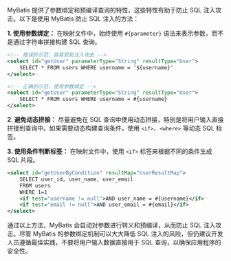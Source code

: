 MyBatis 提供了参数绑定和预编译查询的特性，这些特性有助于防止 SQL 注入攻击。以下是使用 MyBatis 防止 SQL 注入的方法：

**1. 使用参数绑定：**
在映射文件中，始终使用 `#{parameter}` 语法来表示参数，而不是通过字符串拼接构建 SQL 查询。

```xml
<!-- 错误的示范，容易受到注入攻击 -->
<select id="getUser" parameterType="String" resultType="User">
    SELECT * FROM users WHERE username = '${username}'
</select>

<!-- 正确的示范，使用参数绑定 -->
<select id="getUser" parameterType="String" resultType="User">
    SELECT * FROM users WHERE username = #{username}
</select>
```

**2. 避免动态拼接：**
尽量避免在 SQL 查询中使用动态拼接，特别是将用户输入直接拼接到查询中。如果需要动态构建查询条件，使用 `<if>`、`<where>` 等动态 SQL 标签。

**3. 使用条件判断标签：**
在映射文件中，使用 `<if>` 标签来根据不同的条件生成 SQL 片段。

```xml
<select id="getUserByCondition" resultMap="UserResultMap">
    SELECT user_id, user_name, user_email
    FROM users
    WHERE 1=1
    <if test="username != null">AND user_name = #{username}</if>
    <if test="email != null">AND user_email = #{email}</if>
</select>
```

通过以上方法，MyBatis 会自动对参数进行转义和预编译，从而防止 SQL 注入攻击。尽管 MyBatis 的参数绑定机制可以大大降低 SQL 注入的风险，但仍建议开发人员遵循最佳实践，不要将用户输入数据直接用于 SQL 查询，以确保应用程序的安全性。